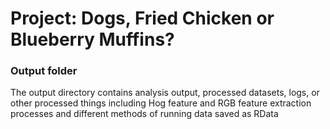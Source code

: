 # Project: Dogs, Fried Chicken or Blueberry Muffins? 
### Output folder

The output directory contains analysis output, processed datasets, logs, or other processed things including Hog feature and RGB feature extraction processes and different methods of running data saved as RData

